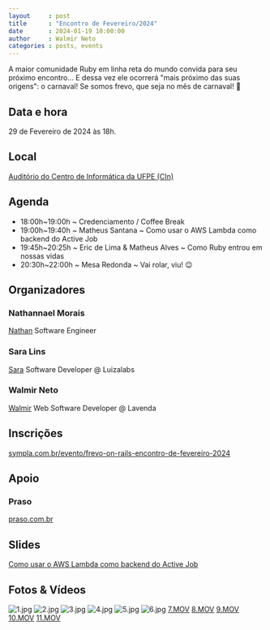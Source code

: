 ```yaml
---
layout     : post
title      : "Encontro de Fevereiro/2024"
date       : 2024-01-19 10:00:00
author     : Walmir Neto
categories : posts, events
---
```


A maior comunidade Ruby em linha reta do mundo convida para seu próximo encontro... E dessa vez ele ocorrerá "mais próximo das suas origens": o carnaval! Se somos frevo, que seja no mês de carnaval! 🥳

## Data e hora

29 de Fevereiro de 2024 às 18h.

## Local

[Auditório do Centro de Informática da UFPE (CIn)](https://maps.app.goo.gl/jAPMxzx9W6kfDUDz7)

## Agenda

- 18:00h~19:00h ~ Credenciamento / Coffee Break
- 19:00h~19:40h ~ Matheus Santana ~ Como usar o AWS Lambda como backend do Active Job
- 19:45h~20:25h ~ Eric de Lima & Matheus Alves ~ Como Ruby entrou em nossas vidas
- 20:30h~22:00h ~ Mesa Redonda ~ Vai rolar, viu! 😉

## Organizadores

### Nathannael Morais

[Nathan](https://www.linkedin.com/in/nathannael) Software Engineer

### Sara Lins

[Sara](https://www.linkedin.com/in/saranicoly) Software Developer @ Luizalabs

### Walmir Neto

[Walmir](https://walmir.dev) Web Software Developer @ Lavenda

## Inscrições

[sympla.com.br/evento/frevo-on-rails-encontro-de-fevereiro-2024](https://www.sympla.com.br/evento/frevo-on-rails-encontro-de-fevereiro-2024/2312661)

## Apoio

### Praso

[praso.com.br](https://praso.com.br)

## Slides

[Como usar o AWS Lambda como backend do Active Job](/pdfs/como_usar_o_aws_lambda_como_backend_do_activejob.pdf)

## Fotos & Vídeos

![1.jpg](/images/2024-02-29/1.jpg)
![2.jpg](/images/2024-02-29/2.jpg)
![3.jpg](/images/2024-02-29/3.jpg)
![4.jpg](/images/2024-02-29/4.jpg)
![5.jpg](/images/2024-02-29/5.jpg)
![6.jpg](/images/2024-02-29/6.jpg)
[7.MOV](/images/2024-02-29/7.MOV)
[8.MOV](/images/2024-02-29/8.MOV)
[9.MOV](/images/2024-02-29/9.MOV)
[10.MOV](/images/2024-02-29/10.MOV)
[11.MOV](/images/2024-02-29/11.MOV)

